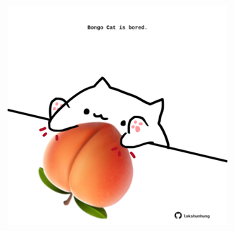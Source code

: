 <!-- built at 07/10/2023, 02:06:35 UTC -->
<p align="center">
  <img width="500" height="500" src="./ReadmeImage.svg">
</p>

